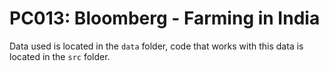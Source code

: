 # PC013: Bloomberg - Farming in India

Data used is located in the `data` folder, code that works with this data is located in the `src` folder. 
